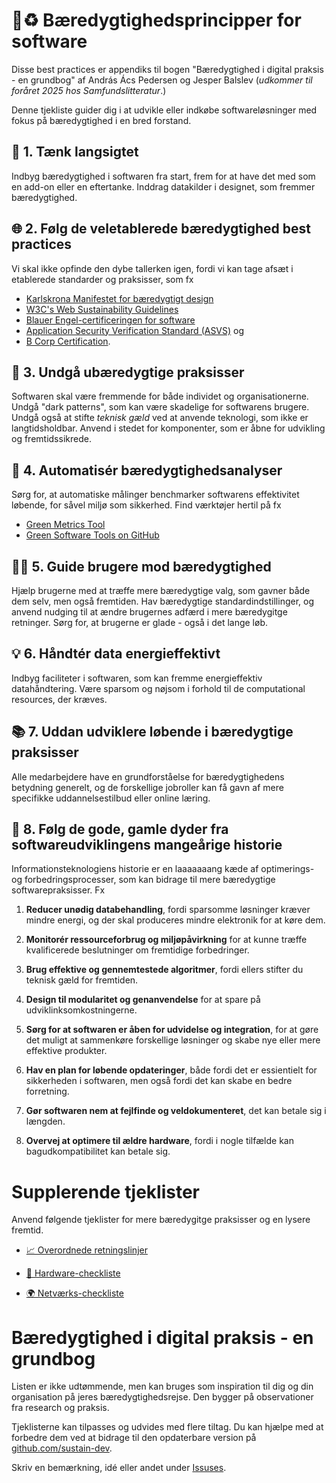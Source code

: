 # 💾♻️ Bæredygtighedsprincipper for software

Disse best practices er appendiks til bogen "Bæredygtighed i digital praksis - en grundbog" af András Ács Pedersen og Jesper Balslev (*udkommer til foråret 2025 hos Samfundslitteratur*.)

Denne tjekliste guider dig i at udvikle eller indkøbe softwareløsninger med fokus på bæredygtighed i en bred forstand. 

## 🌱 **1. Tænk langsigtet**

Indbyg bæredygtighed i softwaren fra start, frem for at have det med som en add-on eller en eftertanke. Inddrag datakilder i designet, som fremmer bæredygtighed.

## 🌐 **2. Følg de veletablerede bæredygtighed best practices**		

Vi skal ikke opfinde den dybe tallerken igen, fordi vi kan tage afsæt i etablerede standarder og praksisser, som fx 

- [Karlskrona Manifestet for bæredygtigt design](https://sustainabilitydesign.org/)
- [W3C's Web Sustainability Guidelines](https://w3c.github.io/sustyweb/)
- [Blauer Engel-certificeringen for software](https://www.blauer-engel.de/en/products/software)
- [Application Security Verification Standard (ASVS)](https://owasp.org/www-project-application-security-verification-standard/) og
- [B Corp Certification](https://www.bcorporation.net/).

## 🚫 **3. Undgå ubæredygtige praksisser**

Softwaren skal være fremmende for både individet og organisationerne. Undgå "dark patterns", som kan være skadelige for softwarens brugere. Undgå også at stifte *teknisk gæld* ved at anvende teknologi, som ikke er langtidsholdbar. Anvend i stedet for komponenter, som er åbne for udvikling og fremtidssikrede.
 
## 🤖 **4. Automatisér bæredygtighedsanalyser**

Sørg for, at automatiske målinger benchmarker softwarens effektivitet løbende, for såvel miljø som sikkerhed. Find værktøjer hertil på fx
- [Green Metrics Tool](https://github.com/green-coding-solutions/green-metrics-tool)  
- [Green Software Tools on GitHub](https://github.blog/open-source/social-impact/the-10-best-tools-to-green-your-software/)
     
## 🧑‍💻 **5. Guide brugere mod bæredygtighed**

Hjælp brugerne med at træffe mere bæredygtige valg, som gavner både dem selv, men også fremtiden. Hav bæredygtige standardindstillinger, og anvend nudging til at ændre brugernes adfærd i mere bæredygitge retninger. Sørg for, at brugerne er glade - også i det lange løb.  

## 💡 **6. Håndtér data energieffektivt**

Indbyg faciliteter i softwaren, som kan fremme energieffektiv datahåndtering. Være sparsom og nøjsom i forhold til de computational resources, der kræves.

## 📚 **7. Uddan udviklere løbende i bæredygtige praksisser**

Alle medarbejdere have en grundforståelse for bæredygtighedens betydning generelt, og de forskellige jobroller kan få gavn af mere specifikke uddannelsestilbud eller online læring. 

## 💾 **8. Følg de gode, gamle dyder fra softwareudviklingens mangeårige historie**
Informationsteknologiens historie er en laaaaaaang kæde af optimerings- og forbedringsprocesser, som kan bidrage til mere bæredygtige softwarepraksisser. Fx
 
   1. **Reducer unødig databehandling**, fordi sparsomme løsninger kræver mindre energi, og der skal produceres mindre elektronik for at køre dem.

   2. **Monitorér ressourceforbrug og miljøpåvirkning** for at kunne træffe kvalificerede beslutninger om fremtidige forbedringer.

   3. **Brug effektive og gennemtestede algoritmer**, fordi ellers stifter du teknisk gæld for fremtiden.

   4. **Design til modularitet og genanvendelse** for at spare på udviklinksomkostningerne.  

   5. **Sørg for at softwaren er åben for udvidelse og integration**, for at gøre det muligt at sammenkøre forskellige løsninger og skabe nye eller mere effektive produkter.

   6. **Hav en plan for løbende opdateringer**, både fordi det er essientielt for sikkerheden i softwaren, men også fordi det kan skabe en bedre forretning.

   7. **Gør softwaren nem at fejlfinde og veldokumenteret**, det kan betale sig i længden. 

   8. **Overvej at optimere til ældre hardware**, fordi i nogle tilfælde kan bagudkompatibilitet kan betale sig.

# Supplerende tjeklister

Anvend følgende tjeklister for mere bæredygitge praksisser og en lysere fremtid.

- [📈 Overordnede retningslinjer](./Appendix-Best-practices.md)
  
- [🔌 Hardware-checkliste](./Appendix-Best-practices-Hardware.md)
  
- [🌍 Netværks-checkliste](./Appendix-Best-practices-Network.md)

# Bæredygtighed i digital praksis - en grundbog

Listen er ikke udtømmende, men kan bruges som inspiration til dig og din organisation på jeres bæredygtighedsrejse. Den bygger på observationer fra research og praksis.

Tjeklisterne kan tilpasses og udvides med flere tiltag. Du kan hjælpe med at forbedre dem ved at bidrage til den opdaterbare version på [github.com/sustain-dev](https://github.com/andracs/Sustainable-Digital/). 

Skriv en bemærkning, idé eller andet under [Issuses](https://github.com/andracs/Sustainable-Digital/issues).




